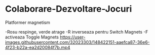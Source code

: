# Colaborare-Dezvoltare-Jocuri
 
Platformer magnetism

-Rosu respinge, verde atrage
-R inverseaza pentru Switch Magnets
-F activeaza Toggle Magnets
https://user-images.githubusercontent.com/32023303/148422151-aaefca87-36e6-4f23-b22a-ea2d20084f7b.mp4

